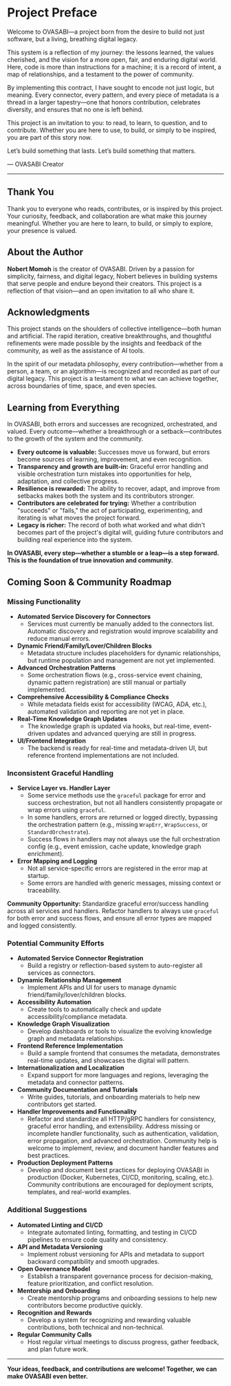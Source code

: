 # Project Preface

Welcome to OVASABI—a project born from the desire to build not just software, but a living, breathing digital legacy.

This system is a reflection of my journey: the lessons learned, the values cherished, and the vision for a more open, fair, and enduring digital world. Here, code is more than instructions for a machine; it is a record of intent, a map of relationships, and a testament to the power of community.

By implementing this contract, I have sought to encode not just logic, but meaning. Every connector, every pattern, and every piece of metadata is a thread in a larger tapestry—one that honors contribution, celebrates diversity, and ensures that no one is left behind.

This project is an invitation to you: to read, to learn, to question, and to contribute. Whether you are here to use, to build, or simply to be inspired, you are part of this story now.

Let’s build something that lasts. Let’s build something that matters.

— OVASABI Creator

---

## Thank You

Thank you to everyone who reads, contributes, or is inspired by this project. Your curiosity, feedback, and collaboration are what make this journey meaningful. Whether you are here to learn, to build, or simply to explore, your presence is valued.

## About the Author

**Nobert Momoh** is the creator of OVASABI. Driven by a passion for simplicity, fairness, and digital legacy, Nobert believes in building systems that serve people and endure beyond their creators. This project is a reflection of that vision—and an open invitation to all who share it.

## Acknowledgments

This project stands on the shoulders of collective intelligence—both human and artificial. The rapid iteration, creative breakthroughs, and thoughtful refinements were made possible by the insights and feedback of the community, as well as the assistance of AI tools.

In the spirit of our metadata philosophy, every contribution—whether from a person, a team, or an algorithm—is recognized and recorded as part of our digital legacy. This project is a testament to what we can achieve together, across boundaries of time, space, and even species.

## Learning from Everything

In OVASABI, both errors and successes are recognized, orchestrated, and valued. Every outcome—whether a breakthrough or a setback—contributes to the growth of the system and the community.

- **Every outcome is valuable:** Successes move us forward, but errors become sources of learning, improvement, and even recognition.
- **Transparency and growth are built-in:** Graceful error handling and visible orchestration turn mistakes into opportunities for help, adaptation, and collective progress.
- **Resilience is rewarded:** The ability to recover, adapt, and improve from setbacks makes both the system and its contributors stronger.
- **Contributors are celebrated for trying:** Whether a contribution "succeeds" or "fails," the act of participating, experimenting, and iterating is what moves the project forward.
- **Legacy is richer:** The record of both what worked and what didn't becomes part of the project's digital will, guiding future contributors and building real experience into the system.

**In OVASABI, every step—whether a stumble or a leap—is a step forward. This is the foundation of true innovation and community.**

## Coming Soon & Community Roadmap

### Missing Functionality

- **Automated Service Discovery for Connectors**
  - Services must currently be manually added to the connectors list. Automatic discovery and registration would improve scalability and reduce manual errors.
- **Dynamic Friend/Family/Lover/Children Blocks**
  - Metadata structure includes placeholders for dynamic relationships, but runtime population and management are not yet implemented.
- **Advanced Orchestration Patterns**
  - Some orchestration flows (e.g., cross-service event chaining, dynamic pattern registration) are still manual or partially implemented.
- **Comprehensive Accessibility & Compliance Checks**
  - While metadata fields exist for accessibility (WCAG, ADA, etc.), automated validation and reporting are not yet in place.
- **Real-Time Knowledge Graph Updates**
  - The knowledge graph is updated via hooks, but real-time, event-driven updates and advanced querying are still in progress.
- **UI/Frontend Integration**
  - The backend is ready for real-time and metadata-driven UI, but reference frontend implementations are not included.

### Inconsistent Graceful Handling

- **Service Layer vs. Handler Layer**
  - Some service methods use the `graceful` package for error and success orchestration, but not all handlers consistently propagate or wrap errors using `graceful`.
  - In some handlers, errors are returned or logged directly, bypassing the orchestration pattern (e.g., missing `WrapErr`, `WrapSuccess`, or `StandardOrchestrate`).
  - Success flows in handlers may not always use the full orchestration config (e.g., event emission, cache update, knowledge graph enrichment).
- **Error Mapping and Logging**
  - Not all service-specific errors are registered in the error map at startup.
  - Some errors are handled with generic messages, missing context or traceability.

**Community Opportunity:**
Standardize graceful error/success handling across all services and handlers. Refactor handlers to always use `graceful` for both error and success flows, and ensure all error types are mapped and logged consistently.

### Potential Community Efforts

- **Automated Service Connector Registration**
  - Build a registry or reflection-based system to auto-register all services as connectors.
- **Dynamic Relationship Management**
  - Implement APIs and UI for users to manage dynamic friend/family/lover/children blocks.
- **Accessibility Automation**
  - Create tools to automatically check and update accessibility/compliance metadata.
- **Knowledge Graph Visualization**
  - Develop dashboards or tools to visualize the evolving knowledge graph and metadata relationships.
- **Frontend Reference Implementation**
  - Build a sample frontend that consumes the metadata, demonstrates real-time updates, and showcases the digital will pattern.
- **Internationalization and Localization**
  - Expand support for more languages and regions, leveraging the metadata and connector patterns.
- **Community Documentation and Tutorials**
  - Write guides, tutorials, and onboarding materials to help new contributors get started.
- **Handler Improvements and Functionality**
  - Refactor and standardize all HTTP/gRPC handlers for consistency, graceful error handling, and extensibility. Address missing or incomplete handler functionality, such as authentication, validation, error propagation, and advanced orchestration. Community help is welcome to implement, review, and document handler features and best practices.
- **Production Deployment Patterns**
  - Develop and document best practices for deploying OVASABI in production (Docker, Kubernetes, CI/CD, monitoring, scaling, etc.). Community contributions are encouraged for deployment scripts, templates, and real-world examples.

### Additional Suggestions

- **Automated Linting and CI/CD**
  - Integrate automated linting, formatting, and testing in CI/CD pipelines to ensure code quality and consistency.
- **API and Metadata Versioning**
  - Implement robust versioning for APIs and metadata to support backward compatibility and smooth upgrades.
- **Open Governance Model**
  - Establish a transparent governance process for decision-making, feature prioritization, and conflict resolution.
- **Mentorship and Onboarding**
  - Create mentorship programs and onboarding sessions to help new contributors become productive quickly.
- **Recognition and Rewards**
  - Develop a system for recognizing and rewarding valuable contributions, both technical and non-technical.
- **Regular Community Calls**
  - Host regular virtual meetings to discuss progress, gather feedback, and plan future work.

---

**Your ideas, feedback, and contributions are welcome! Together, we can make OVASABI even better.**
